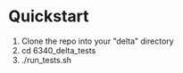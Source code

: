 # Quickstart
1. Clone the repo into your "delta" directory
2. cd 6340_delta_tests
3. ./run_tests.sh
